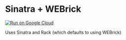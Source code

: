 # Sinatra + WEBrick

[![Run on Google Cloud](https://deploy.cloud.run/button.svg)](https://deploy.cloud.run)

Uses Sinatra and Rack (which defaults to using WEBrick)